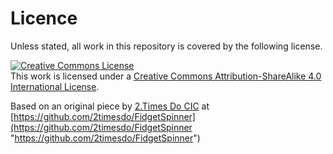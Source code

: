 # Licence

Unless stated, all work in this repository is covered by the following license.

 
<a rel="license" href="http://creativecommons.org/licenses/by-sa/4.0/"><img alt="Creative Commons License" style="border-width:0" src="https://i.creativecommons.org/l/by-sa/4.0/88x31.png" /></a><br />This work is licensed under a <a rel="license" href="http://creativecommons.org/licenses/by-sa/4.0/">Creative Commons Attribution-ShareAlike 4.0 International License</a>.

Based on an original piece by [2.Times Do CIC](http://2timesdo.co.uk "2.Times Do CIC ") at [https://github.com/2timesdo/FidgetSpinner](https://github.com/2timesdo/FidgetSpinner "https://github.com/2timesdo/FidgetSpinner")